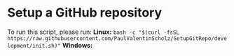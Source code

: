 # Setup a GitHub repository

To run this script, please run:
**Linux:**
```bash -c "$(curl -fsSL https://raw.githubusercontent.com/PaulValentinScholz/SetupGitRepo/development/init.sh)"```
**Windows:**
`````
